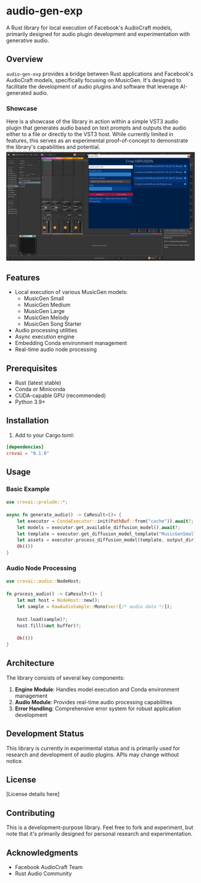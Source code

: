 # audio-gen-exp
A Rust library for local execution of Facebook's AudioCraft models, primarily designed for audio plugin development and experimentation with generative audio.

## Overview

`audio-gen-exp` provides a bridge between Rust applications and Facebook's AudioCraft models, specifically focusing on MusicGen. It's designed to facilitate the development of audio plugins and software that leverage AI-generated audio.

### Showcase

Here is a showcase of the library in action within a simple VST3 audio plugin that generates audio based on text prompts and outputs the audio either to a file or directly to the VST3 host.
While currently limited in features, this serves as an experimental proof-of-concept to demonstrate the library's capabilities and potential.
![showcase](./docs/screenshot.png)

## Features

- Local execution of various MusicGen models:
  - MusicGen Small
  - MusicGen Medium
  - MusicGen Large
  - MusicGen Melody
  - MusicGen Song Starter
- Audio processing utilities
- Async execution engine
- Embedding Conda environment management
- Real-time audio node processing

## Prerequisites

- Rust (latest stable)
- Conda or Miniconda
- CUDA-capable GPU (recommended)
- Python 3.9+

## Installation

1. Add to your Cargo.toml:
```toml
[dependencies]
crovai = "0.1.0"
```

## Usage

### Basic Example

```rust
use crovai::prelude::*;

async fn generate_audio() -> CaResult<()> {
    let executor = CondaExecutor::init(PathBuf::from("cache")).await?;
    let models = executor.get_available_diffusion_model().await?;
    let template = executor.get_diffusion_model_template("MusicGenSmall").await?;
    let assets = executor.process_diffusion_model(template, output_dir).await?;
    Ok(())
}
```

### Audio Node Processing

```rust
use crovai::audio::NodeHost;

fn process_audio() -> CaResult<()> {
    let mut host = NodeHost::new();
    let sample = RawAudioSample::Mono(vec![/* audio data */]);
    
    host.load(sample)?;
    host.fill(&mut buffer)?;
    
    Ok(())
}
```

## Architecture

The library consists of several key components:

1. **Engine Module**: Handles model execution and Conda environment management
2. **Audio Module**: Provides real-time audio processing capabilities
3. **Error Handling**: Comprehensive error system for robust application development

## Development Status

This library is currently in experimental status and is primarily used for research and development of audio plugins. APIs may change without notice.

## License

[License details here]

## Contributing

This is a development-purpose library. Feel free to fork and experiment, but note that it's primarily designed for personal research and experimentation.

## Acknowledgments

- Facebook AudioCraft Team
- Rust Audio Community
